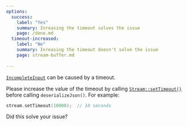 ```yaml
---
options:
  success:
    label: "Yes"
    summary: Inreasing the timeout solves the issue
    page: /done.md
  timeout-increased:
    label: "No"
    summary: Inreasing the timeout doesn't solve the issue
    page: stream-buffer.md
    
---
```


[`IncompleteInput`](/v7/api/misc/deserializationerror/#incompleteinput) can be caused by a timeout.

Please increase the value of the timeout by calling [`Stream::setTimeout()`](https://www.arduino.cc/reference/en/language/functions/communication/stream/streamsettimeout/) before calling `deserializeJson()`. For example:

```c++
stream.setTimeout(10000);  // 10 seconds
```

Did this solve your issue?
